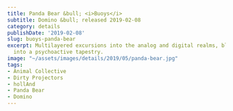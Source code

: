 ```yaml
---
title: Panda Bear &bull; <i>Buoys</i>
subtitle: Domino &bull; released 2019-02-08
category: details
publishDate: '2019-02-08'
slug: buoys-panda-bear
excerpt: Multilayered excursions into the analog and digital realms, blurring everything
  into a psychoactive tapestry.
image: "~/assets/images/details/2019/05/panda-bear.jpg"
tags:
- Animal Collective
- Dirty Projectors
- hollAnd
- Panda Bear
- Domino
---
```


